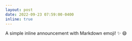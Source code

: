 ```yaml
---
layout: post
date: 2022-09-23 07:59:00-0400
inline: true
---
```


A simple inline announcement with Markdown emoji! :sparkles: :smile:
